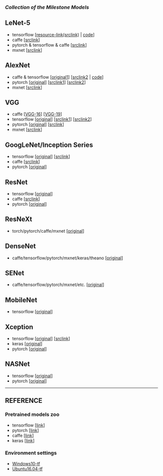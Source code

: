 
### ***Collection of the Milestone Models***

## LeNet-5
- tensorflow [[resource-link(srclink)](https://github.com/udacity/CarND-LeNet-Lab) | [code](https://github.com/mikelu-shanghai/TypicalCNN-ModelEvolution/blob/master/models/code/LeNet-tensorflow.py)] 
- caffe [[srclink](https://github.com/jklhj222/caffe_LeNet/tree/master/LeNet)]
- pytorch & tensorflow & caffe [[srclink](https://github.com/LuxxxLucy/mnist_LeNet)]
- mxnet [[srclink](https://github.com/justinshaohi/gluon_lenet_mnist)]

## AlexNet
- caffe & tensorflow [[original1](http://www.cs.toronto.edu/~guerzhoy/tf_alexnet/)]  [[srclink2](https://github.com/kratzert/finetune_alexnet_with_tensorflow) | [code](https://github.com/mikelu-shanghai/TypicalCNN-ModelEvolution/blob/master/models/code/alexnet.py)]
- pytorch [[original](https://github.com/Cadene/pretrained-models.pytorch)] [[srclink1](https://github.com/aaron-xichen/pytorch-playground/blob/master/imagenet/alexnet.py)] [[srclink2](https://github.com/jiecaoyu/pytorch_imagenet)]
- mxnet [[srclink](https://github.com/rayleizhu/Alexnet-cntk-and-mxnet/tree/master/mxnet-exp)]

## VGG
- caffe [[VGG-16](https://gist.github.com/ksimonyan/211839e770f7b538e2d8)] [[VGG-19](https://gist.github.com/ksimonyan/3785162f95cd2d5fee77)]
- tensorflow [[original](https://github.com/tensorflow/models/tree/master/research/slim)] [[srclink1](https://github.com/machrisaa/tensorflow-vgg)] [[srclink2](https://github.com/huyng/tensorflow-vgg)]
- pytorch [[original](https://github.com/Cadene/pretrained-models.pytorch)] [[srclink](https://github.com/jcjohnson/pytorch-vgg)]
- mxnet [[srclink](https://github.com/wkcn/vgg-mx)]

## GoogLeNet/Inception Series
- tensorflow [[original](https://github.com/tensorflow/models/tree/master/research/inception)] [[srclink](https://github.com/tensorflow/models/tree/master/research/slim)]
- caffe [[srclink](https://github.com/soeaver/caffe-model)]
- pytorch [[original](https://github.com/Cadene/pretrained-models.pytorch)]

## ResNet
- tensorflow [[original](https://github.com/tensorflow/models/tree/master/research/slim)]
- caffe [[srclink](https://github.com/soeaver/caffe-model)]
- pytorch [[original](https://github.com/Cadene/pretrained-models.pytorch)]

## ResNeXt
- torch/pytorch/caffe/mxnet [[original](https://github.com/facebookresearch/ResNeXt)]

## DenseNet
- caffe/tensorflow/pytorch/mxnet/keras/theano [[original](https://github.com/liuzhuang13/DenseNet)]

## SENet
-  caffe/tensorflow/pytorch/mxnet/etc. [[original](https://github.com/hujie-frank/SENet)]

## MobileNet
- tensorflow [[original](https://github.com/tensorflow/models/tree/master/research/slim)]

## Xception
- tensorflow [[original](https://github.com/tensorflow/models/tree/master/research/slim)] [[srclink](https://github.com/kwotsin/TensorFlow-Xception)]
- keras [[original](https://keras.io/applications/#xception)]
- pytorch [[original](https://github.com/Cadene/pretrained-models.pytorch)]

## NASNet
- tensorflow [[original](https://github.com/tensorflow/models/tree/master/research/slim)]
- pytorch [[original](https://github.com/Cadene/pretrained-models.pytorch)]

---
## REFERENCE
### Pretrained models zoo
- tensorflow [[link](https://github.com/tensorflow/models/tree/master/research/slim)]
- pytorch [[link](https://github.com/Cadene/pretrained-models.pytorch)]
- caffe [[link](https://github.com/soeaver/caffe-model)]
- keras [[link](https://github.com/fchollet/deep-learning-models)]

### Environment settings
- [Windows10-tf](https://github.com/mikelu-shanghai/TypicalCNN-ModelEvolution/blob/master/models/envsettings/tf-gpu_windows10.yml)
- [Ubuntu16.04-tf](https://github.com/mikelu-shanghai/TypicalCNN-ModelEvolution/blob/master/models/envsettings/tf-gpu_ubuntu16.04.yml)



